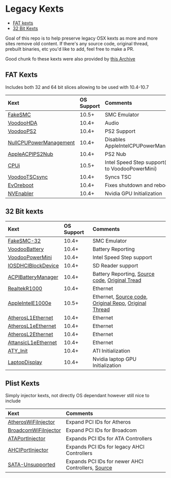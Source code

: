 # Legacy Kexts

* [FAT kexts](#fat-kexts)
* [32 Bit Kexts](#32-bit-kexts)

Goal of this repo is to help preserve legacy OSX kexts as more and more sites remove old content. If there's any source code, original thread, prebuilt binaries, etc you'd like to add, feel free to make a PR.

Good chunk fo these kexts were also provided by [this Archive](https://code.google.com/archive/p/leohazard/downloads)

## FAT Kexts

Includes both 32 and 64 bit slices allowing to be used with 10.4-10.7

| Kext | OS Support | Comments |
| :--- | :--- | :--- |
| [FakeSMC](/FAT/Zip/fakesmc.kext.zip) | 10.5+ | SMC Emulator |
| [VoodooHDA](/FAT/Zip/VoodooHDA.kext.zip) | 10.4+ | Audio |
| [VoodooPS2](/FAT/Zip/VoodooPS2Controller.kext.zip) | 10.4+ | PS2 Support |
| [NullCPUPowerManagement](/FAT/Zip/NullCPUPowerManagement.kext.zip) | 10.4+ | Disables AppleIntelCPUPowerManagement |
| [AppleACPIPS2Nub](/FAT/Zip/AppleACPIPS2Nub.kext.zip) | 10.4+ | PS2 Nub |
| [CPUi](/FAT/Zip/CPUi.kext.zip) | 10.5+ | Intel Speed Step support(similar to VoodooPowerMini) |
| [VoodooTSCsync](/FAT/Zip/VoodooTSCSync.kext.zip) | 10.4+ | Syncs TSC |
| [EvOreboot](/FAT/Zip/EvOreboot.kext.zip) | 10.4+ | Fixes shutdown and reboot issues |
| [NVEnabler](/FAT/Zip/NVEnabler-64.kext.zip) | 10.4+ | Nvidia GPU Initialization |

## 32 Bit kexts

| Kext | OS Support | Comments |
| :--- | :--- | :--- |
| [FakeSMC-32](/32Bit-only/Zip/FakeSMC-32.kext.zip) | 10.4+ | SMC Emulator |
| [VoodooBattery](/32Bit-only/Zip/VoodooBattery.kext.zip) | 10.4+ | Battery Reporting |
| [VoodooPowerMini](/32Bit-only/Zip/VoodooPowerMini.kext.zip) | 10.4+ | Intel Speed Step support |
| [IOSDHCIBlockDevice](/32Bit-only/Zip/IOSDHCIBlockDevice.kext.zip) | 10.4+ | SD Reader support |
| [ACPIBatteryManager](/32Bit-only/Zip/AppleACPIBatteryManager.kext.zip) | 10.4+ | Battery Reporting, [Source code](/32Bit-only/AppleACPIBatteryManager-Source-Code/), [Original Tread](https://www.insanelymac.com/forum/topic/114105-appleacpibatterymanager-for-tiger-and-leopard/) |
| [RealtekR1000](/32Bit-only/Zip/RealtekR1000.kext.zip) | 10.4+ | Ethernet |
| [AppleIntelE1000e](/32Bit-only/Zip/AppleIntelE1000e.kext.zip) | 10.5+ | Ethernet, [Source code](/32Bit-only/AppleIntelE1000e-Source-Code/), [Original Repo](https://sourceforge.net/p/osx86drivers/), [Original Thread](https://www.insanelymac.com/forum/topic/205771-appleintele1000ekext-for-108107106105/) |
| [AtherosL1Ethernet](/32Bit-only/Zip/AtherosL1Ethernet.kext.zip) | 10.4+ | Ethernet |
| [AtherosL1eEthernet](/32Bit-only/Zip/AtherosL1eEthernet.kext.zip) | 10.4+ | Ethernet |
| [AtherosL2Ethernet](/32Bit-only/Zip/AtherosL2Ethernet.kext.zip) | 10.4+ | Ethernet |
| [AttansicL1eEthernet](/32Bit-only/Zip/AttansicL1eEthernet.kext.zip) | 10.4+ | Ethernet |
| [ATY_Init](/32Bit-only/Zip/ATY_Init.kext.zip) | 10.4+ | ATI Initialization |
| [LaptopDisplay](/32Bit-only/Zip/LaptopDisplay.kext.zip) | 10.4+ | Nvidia laptop GPU Initialization |

## Plist Kexts

Simply injector kexts, not directly OS dependant however still nice to include

| Kext | Comments |
| :--- | :--- |
| [AtherosWiFiInjector](/Injectors/Zip/AtherosWiFiInjector.kext.zip) | Expand PCI IDs for Atheros |
| [BroadcomWiFiInjector](/Injectors/Zip/BroadcomWiFiInjector.kext.zip) | Expand PCI IDs for Broadcom |
| [ATAPortInjector](/Injectors/Zip/ATAPortInjector.kext.zip) | Expands PCI IDs for ATA Controllers |
| [AHCIPortInjector](/Injectors/Zip/AHCIPortInjector.kext.zip) | Expands PCI IDs for legacy AHCI Controllers |
| [SATA-Unsupported](/Injectors/Zip/SATA-Unsupported.kext.zip) | Expands PCI IDs for newer AHCI Controllers, [Source](https://github.com/RehabMan/hack-tools/tree/master/kexts/SATA-unsupported.kext) |


